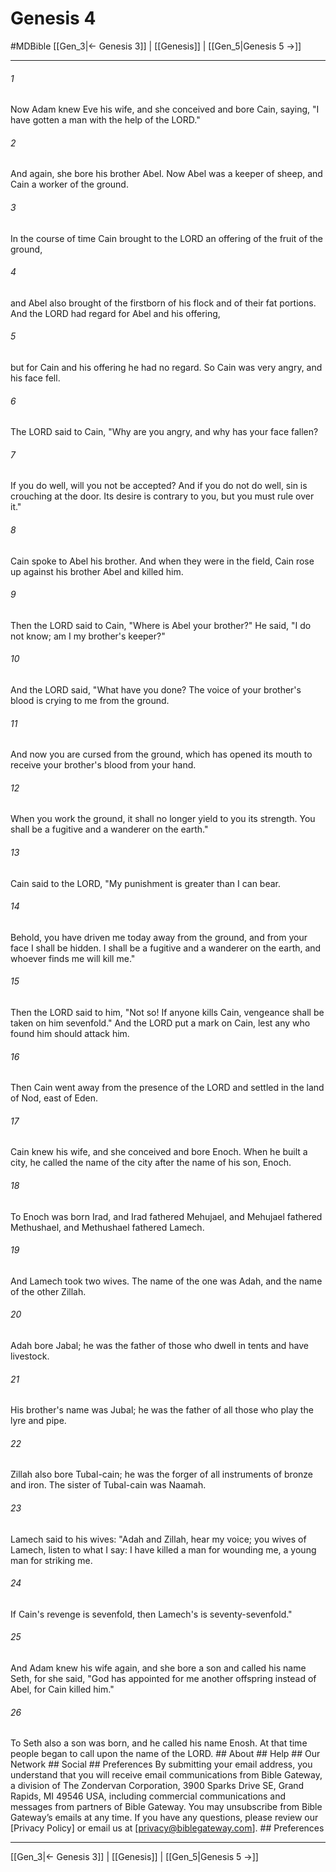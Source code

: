 # Genesis 4
#MDBible
[[Gen_3|← Genesis 3]] | [[Genesis]] | [[Gen_5|Genesis 5 →]]

***


###### 1 
Now Adam knew Eve his wife, and she conceived and bore Cain, saying, "I have gotten a man with the help of the LORD." 

###### 2 
And again, she bore his brother Abel. Now Abel was a keeper of sheep, and Cain a worker of the ground. 

###### 3 
In the course of time Cain brought to the LORD an offering of the fruit of the ground, 

###### 4 
and Abel also brought of the firstborn of his flock and of their fat portions. And the LORD had regard for Abel and his offering, 

###### 5 
but for Cain and his offering he had no regard. So Cain was very angry, and his face fell. 

###### 6 
The LORD said to Cain, "Why are you angry, and why has your face fallen? 

###### 7 
If you do well, will you not be accepted? And if you do not do well, sin is crouching at the door. Its desire is contrary to you, but you must rule over it." 

###### 8 
Cain spoke to Abel his brother. And when they were in the field, Cain rose up against his brother Abel and killed him. 

###### 9 
Then the LORD said to Cain, "Where is Abel your brother?" He said, "I do not know; am I my brother's keeper?" 

###### 10 
And the LORD said, "What have you done? The voice of your brother's blood is crying to me from the ground. 

###### 11 
And now you are cursed from the ground, which has opened its mouth to receive your brother's blood from your hand. 

###### 12 
When you work the ground, it shall no longer yield to you its strength. You shall be a fugitive and a wanderer on the earth." 

###### 13 
Cain said to the LORD, "My punishment is greater than I can bear. 

###### 14 
Behold, you have driven me today away from the ground, and from your face I shall be hidden. I shall be a fugitive and a wanderer on the earth, and whoever finds me will kill me." 

###### 15 
Then the LORD said to him, "Not so! If anyone kills Cain, vengeance shall be taken on him sevenfold." And the LORD put a mark on Cain, lest any who found him should attack him. 

###### 16 
Then Cain went away from the presence of the LORD and settled in the land of Nod, east of Eden. 

###### 17 
Cain knew his wife, and she conceived and bore Enoch. When he built a city, he called the name of the city after the name of his son, Enoch. 

###### 18 
To Enoch was born Irad, and Irad fathered Mehujael, and Mehujael fathered Methushael, and Methushael fathered Lamech. 

###### 19 
And Lamech took two wives. The name of the one was Adah, and the name of the other Zillah. 

###### 20 
Adah bore Jabal; he was the father of those who dwell in tents and have livestock. 

###### 21 
His brother's name was Jubal; he was the father of all those who play the lyre and pipe. 

###### 22 
Zillah also bore Tubal-cain; he was the forger of all instruments of bronze and iron. The sister of Tubal-cain was Naamah. 

###### 23 
Lamech said to his wives: "Adah and Zillah, hear my voice; you wives of Lamech, listen to what I say: I have killed a man for wounding me, a young man for striking me. 

###### 24 
If Cain's revenge is sevenfold, then Lamech's is seventy-sevenfold." 

###### 25 
And Adam knew his wife again, and she bore a son and called his name Seth, for she said, "God has appointed for me another offspring instead of Abel, for Cain killed him." 

###### 26 
To Seth also a son was born, and he called his name Enosh. At that time people began to call upon the name of the LORD. ## About ## Help ## Our Network ## Social ## Preferences By submitting your email address, you understand that you will receive email communications from Bible Gateway, a division of The Zondervan Corporation, 3900 Sparks Drive SE, Grand Rapids, MI 49546 USA, including commercial communications and messages from partners of Bible Gateway. You may unsubscribe from Bible Gateway&rsquo;s emails at any time. If you have any questions, please review our [Privacy Policy] or email us at [privacy@biblegateway.com]. ## Preferences

***

[[Gen_3|← Genesis 3]] | [[Genesis]] | [[Gen_5|Genesis 5 →]]
